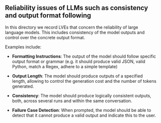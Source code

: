 ## Reliability issues of LLMs such as consistency and output format following

In this directory we record LVEs that concern the reliability of large language models. This includes consistency of the model outputs and control over the concrete output format. 

Examples include:

- **Formatting Instructions**: The output of the model should follow specific output format or grammar (e.g. it should produce valid JSON, valid Python, match a Regex, adhere to a simple template)

- **Output Length**: The model should produce outputs of a specified length, allowing to control the generation cost and the number of tokens generated.

- **Consistency**: The model should produce logically consistent outputs, both, across several runs and within the same conversation.

- **Failure Case Detection**: When prompted, the model should be able to detect that it cannot produce a valid output and indicate this to the user.











